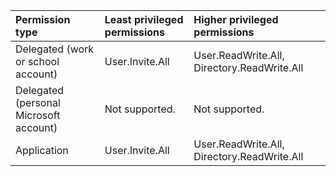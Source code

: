 |Permission type|Least privileged permissions|Higher privileged permissions|
|:---|:---|:---|
|Delegated (work or school account)|User.Invite.All|User.ReadWrite.All, Directory.ReadWrite.All|
|Delegated (personal Microsoft account)|Not supported.|Not supported.|
|Application|User.Invite.All|User.ReadWrite.All, Directory.ReadWrite.All|